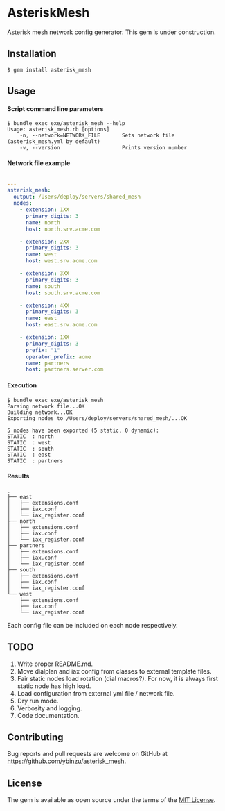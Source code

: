 # AsteriskMesh

Asterisk mesh network config generator. This gem is under construction.

## Installation

    $ gem install asterisk_mesh

## Usage

#### Script command line parameters

    $ bundle exec exe/asterisk_mesh --help
    Usage: asterisk_mesh.rb [options]
        -n, --network=NETWORK_FILE       Sets network file (asterisk_mesh.yml by default)
        -v, --version                    Prints version number
        
#### Network file example
```yaml

---
asterisk_mesh:
  output: /Users/deploy/servers/shared_mesh
  nodes:
    - extension: 1XX
      primary_digits: 3
      name: north
      host: north.srv.acme.com

    - extension: 2XX
      primary_digits: 3
      name: west
      host: west.srv.acme.com

    - extension: 3XX
      primary_digits: 3
      name: south
      host: south.srv.acme.com

    - extension: 4XX
      primary_digits: 3
      name: east
      host: east.srv.acme.com

    - extension: 1XX
      primary_digits: 3
      prefix: "1"
      operator_prefix: acme
      name: partners
      host: partners.server.com

```

#### Execution

    $ bundle exec exe/asterisk_mesh
    Parsing network file...OK
    Building network...OK
    Exporting nodes to /Users/deploy/servers/shared_mesh/...OK
    
    5 nodes have been exported (5 static, 0 dynamic):
    STATIC  : north
    STATIC  : west
    STATIC  : south
    STATIC  : east
    STATIC  : partners

#### Results

    .
    ├── east
    │   ├── extensions.conf
    │   ├── iax.conf
    │   └── iax_register.conf
    ├── north
    │   ├── extensions.conf
    │   ├── iax.conf
    │   └── iax_register.conf
    ├── partners
    │   ├── extensions.conf
    │   ├── iax.conf
    │   └── iax_register.conf
    ├── south
    │   ├── extensions.conf
    │   ├── iax.conf
    │   └── iax_register.conf
    └── west
        ├── extensions.conf
        ├── iax.conf
        └── iax_register.conf

Each config file can be included on each node respectively.

## TODO

1. Write proper README.md.
1. Move dialplan and iax config from classes to external template files.
1. Fair static nodes load rotation (dial macros?). For now, it is always first static node has high load.
1. Load configuration from external yml file / network file.
1. Dry run mode.
1. Verbosity and logging.
1. Code documentation.

## Contributing

Bug reports and pull requests are welcome on GitHub at https://github.com/ybinzu/asterisk_mesh.

## License

The gem is available as open source under the terms of the [MIT License](http://opensource.org/licenses/MIT).

